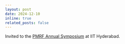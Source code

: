 ```yaml
---
layout: post
date: 2024-12-10 
inline: true
related_posts: false
---
```


Invited to the [PMRF Annual Symposium](https://www.pmrf.in/events) at IIT Hyderabad.
